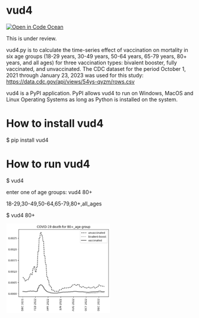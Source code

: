 # vud4
[![Open in Code Ocean](https://codeocean.com/codeocean-assets/badge/open-in-code-ocean.svg)](https://codeocean.com/capsule/1960114/tree)


This is under review.

vud4.py is to calculate the time-series effect of vaccination on mortality in six age groups (18-29 years, 30-49 years, 50-64 years, 65-79 years, 80+ years, and all ages) for three vaccination types: bivalent booster, fully vaccinated, and unvaccinated. The CDC dataset for the period October 1, 2021 through January 23, 2023 was used for this study:
https://data.cdc.gov/api/views/54ys-qyzm/rows.csv

vud4 is a PyPI application. PyPI allows vud4 to run on Windows, MacOS and Linux Operating Systems as long as Python is installed on the system.

# How to install vud4
$ pip install vud4

# How to run vud4
$ vud4

enter one of age groups: vud4 80+

18-29,30-49,50-64,65-79,80+,all_ages

$ vud4 80+

<img src='https://github.com/ytakefuji/vud4/raw/main/bivalent_80%2B.png' height=240 width=280>
